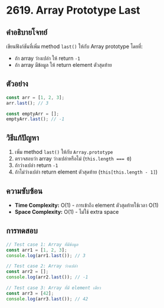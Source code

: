 # 2619. Array Prototype Last

## คำอธิบายโจทย์

เขียนฟังก์ชันที่เพิ่ม method `last()` ให้กับ Array prototype โดยที่:

- ถ้า array ว่างเปล่า ให้ return `-1`
- ถ้า array มีข้อมูล ให้ return element ตัวสุดท้าย

## ตัวอย่าง

```javascript
const arr = [1, 2, 3];
arr.last(); // 3

const emptyArr = [];
emptyArr.last(); // -1
```

## วิธีแก้ปัญหา

1. เพิ่ม method `last()` ให้กับ `Array.prototype`
2. ตรวจสอบว่า array ว่างเปล่าหรือไม่ (`this.length === 0`)
3. ถ้าว่างเปล่า return `-1`
4. ถ้าไม่ว่างเปล่า return element ตัวสุดท้าย (`this[this.length - 1]`)

## ความซับซ้อน

- **Time Complexity:** O(1) - การเข้าถึง element ตัวสุดท้ายใช้เวลา O(1)
- **Space Complexity:** O(1) - ไม่ใช้ extra space

## การทดสอบ

```javascript
// Test case 1: Array ที่มีข้อมูล
const arr1 = [1, 2, 3];
console.log(arr1.last()); // 3

// Test case 2: Array ว่างเปล่า
const arr2 = [];
console.log(arr2.last()); // -1

// Test case 3: Array ที่มี element เดียว
const arr3 = [42];
console.log(arr3.last()); // 42
```
